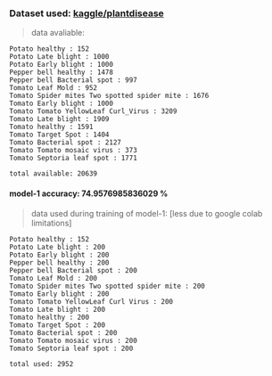 ### Dataset used: [kaggle/plantdisease](https://www.kaggle.com/datasets/emmarex/plantdisease/data)

> data avaliable:

```
Potato healthy : 152
Potato Late blight : 1000
Potato Early blight : 1000
Pepper bell healthy : 1478
Pepper bell Bacterial spot : 997
Tomato Leaf Mold : 952
Tomato Spider mites Two spotted spider mite : 1676
Tomato Early blight : 1000
Tomato Tomato YellowLeaf Curl_Virus : 3209
Tomato Late blight : 1909
Tomato healthy : 1591
Tomato Target Spot : 1404
Tomato Bacterial spot : 2127
Tomato Tomato mosaic virus : 373
Tomato Septoria leaf spot : 1771

total available: 20639
```

#### model-1 accuracy: 74.9576985836029 %

> data used during training of model-1: [less due to google colab limitations]

```
Potato healthy : 152
Potato Late blight : 200
Potato Early blight : 200
Pepper bell healthy : 200
Pepper bell Bacterial spot : 200
Tomato Leaf Mold : 200
Tomato Spider mites Two spotted spider mite : 200
Tomato Early blight : 200
Tomato Tomato YellowLeaf Curl Virus : 200
Tomato Late blight : 200
Tomato healthy : 200
Tomato Target Spot : 200
Tomato Bacterial spot : 200
Tomato Tomato mosaic virus : 200
Tomato Septoria leaf spot : 200

total used: 2952
```
